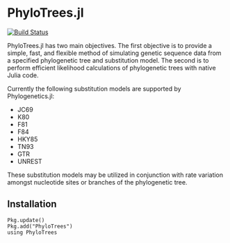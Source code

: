 # PhyloTrees.jl

[![Build Status](https://travis-ci.org/jangevaare/PhyloTrees.jl.svg?branch=master)](https://travis-ci.org/jangevaare/PhyloTrees.jl)

PhyloTrees.jl has two main objectives. The first objective is to provide a simple, fast, and flexible method of simulating genetic sequence data from a specified phylogenetic tree and substitution model. The second is to perform efficient likelihood calculations of phylogenetic trees with native Julia code.

Currently the following substitution models are supported by Phylogenetics.jl:
* JC69
* K80
* F81
* F84
* HKY85
* TN93
* GTR
* UNREST

These substitution models may be utilized in conjunction with rate variation amongst nucleotide sites or branches of the phylogenetic tree.

## Installation
    Pkg.update()
    Pkg.add("PhyloTrees")
    using PhyloTrees
